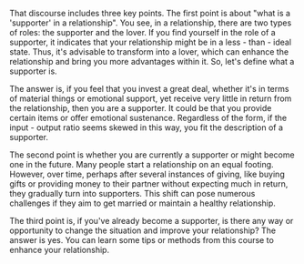 That discourse includes three key points. The first point is about "what is a 'supporter' in a relationship". You see, in a relationship, there are two types of roles: the supporter and the lover. If you find yourself in the role of a supporter, it indicates that your relationship might be in a less - than - ideal state. Thus, it's advisable to transform into a lover, which can enhance the relationship and bring you more advantages within it. So, let's define what a supporter is. 

The answer is, if you feel that you invest a great deal, whether it's in terms of material things or emotional support, yet receive very little in return from the relationship, then you are a supporter. It could be that you provide certain items or offer emotional sustenance. Regardless of the form, if the input - output ratio seems skewed in this way, you fit the description of a supporter.

  

The second point is whether you are currently a supporter or might become one in the future. Many people start a relationship on an equal footing. However, over time, perhaps after several instances of giving, like buying gifts or providing money to their partner without expecting much in return, they gradually turn into supporters. This shift can pose numerous challenges if they aim to get married or maintain a healthy relationship.

  

The third point is, if you've already become a supporter, is there any way or opportunity to change the situation and improve your relationship? The answer is yes. You can learn some tips or methods from this course to enhance your relationship.
 